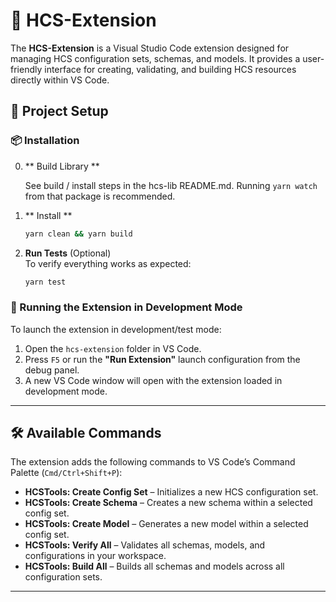 # 🧹 HCS-Extension

The **HCS-Extension** is a Visual Studio Code extension designed for managing HCS configuration sets, schemas, and models. It provides a user-friendly interface for creating, validating, and building HCS resources directly within VS Code.

## 🚀 Project Setup

### 📦 Installation

0. ** Build Library **

   See build / install steps in the hcs-lib README.md.  Running `yarn watch` from that package is recommended.

1. ** Install **
   ```bash
   yarn clean && yarn build
   ```

3. **Run Tests** (Optional)  
   To verify everything works as expected:

   ```bash
   yarn test
   ```

### 🏃 Running the Extension in Development Mode

To launch the extension in development/test mode:

1. Open the `hcs-extension` folder in VS Code.
2. Press `F5` or run the **"Run Extension"** launch configuration from the debug panel.
3. A new VS Code window will open with the extension loaded in development mode.

---

## 🛠️ Available Commands

The extension adds the following commands to VS Code’s Command Palette (`Cmd/Ctrl+Shift+P`):

- **HCSTools: Create Config Set** – Initializes a new HCS configuration set.
- **HCSTools: Create Schema** – Creates a new schema within a selected config set.
- **HCSTools: Create Model** – Generates a new model within a selected config set.
- **HCSTools: Verify All** – Validates all schemas, models, and configurations in your workspace.
- **HCSTools: Build All** – Builds all schemas and models across all configuration sets.

---
